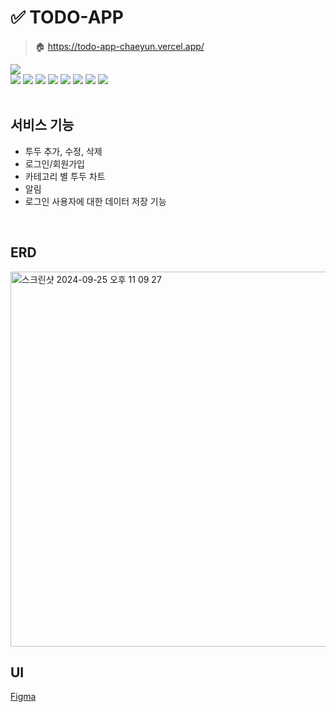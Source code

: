<h1>✅ TODO-APP</h1>

> 🏠 https://todo-app-chaeyun.vercel.app/


<div>
  <img src="https://img.shields.io/badge/진행 기간-2024.09.16 ~ 2024.09.20-black" /><br />
  <img src="https://img.shields.io/badge/React-61DAFB?style=flat&logo=React&logoColor=white"/>
  <img src="https://img.shields.io/badge/Typescript-3178C6?style=flat&logo=Typescript&logoColor=white"/>
  <img src="https://img.shields.io/badge/vite-%23646CFF.svg?style=flat&logo=vite&logoColor=white" />
  <img src="https://img.shields.io/badge/node.js-6DA55F?style=flat&logo=node.js&logoColor=white" />
  <img src="https://img.shields.io/badge/express.js-%23404d59.svg?style=flat&logo=express&logoColor=%2361DAFB" />
  <img src="https://img.shields.io/badge/MariaDB-003545?style=flat&logo=mariadb&logoColor=white" />
  <img src="https://img.shields.io/badge/docker-%230db7ed.svg?style=flat&logo=docker&logoColor=white" />
  <img src="https://img.shields.io/badge/-Swagger-%23Clojure?style=flat&logo=swagger&logoColor=white" />
</div>

<br />

## 서비스 기능

- 투두 추가, 수정, 삭제
- 로그인/회원가입
- 카테고리 별 투두 차트
- 알림
- 로그인 사용자에 대한 데이터 저장 기능

<br />

## ERD
<img width="600" alt="스크린샷 2024-09-25 오후 11 09 27" src="https://github.com/user-attachments/assets/e6faaae4-2a29-4448-ae9d-0b0b9108dfe2">

<br />

## UI
[Figma](https://www.figma.com/design/dBWvyDuSnO7YnLVFYHBSZb/TODO_APP-figma?node-id=18-2&node-type=canvas&t=0sB3rZ5byQsmjEIE-0)
